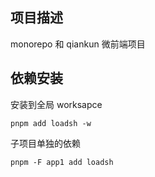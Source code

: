 ## 项目描述
monorepo 和 qiankun  微前端项目

## 依赖安装

安装到全局 worksapce

```
pnpm add loadsh -w
```

子项目单独的依赖

```
pnpm -F app1 add loadsh
```